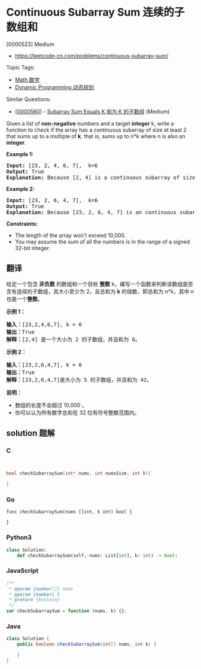 # Continuous Subarray Sum 连续的子数组和

[0000523] Medium

- https://leetcode-cn.com/problems/continuous-subarray-sum/

Topic Tags:

- [Math 数学](https://leetcode-cn.com/tag/math/)
- [Dynamic Programming 动态规划](https://leetcode-cn.com/tag/dynamic-programming/)

Similar Questions:

- [[0000560](https://leetcode-cn.com/problems/subarray-sum-equals-k/)] - [Subarray Sum Equals K 和为 K 的子数组](./0000560.subarray-sum-equals-k.md) (Medium)

Given a list of **non-negative** numbers and a target **integer** k, write a function to check if the array has a continuous subarray of size at least 2 that sums up to a multiple of **k**, that is, sums up to n\*k where n is also an **integer**.

**Example 1:**

<pre><b>Input:</b> [23, 2, 4, 6, 7],  k=6
<b>Output:</b> True
<b>Explanation:</b> Because [2, 4] is a continuous subarray of size 2 and sums up to 6.
</pre>

**Example 2:**

<pre><b>Input:</b> [23, 2, 6, 4, 7],  k=6
<b>Output:</b> True
<b>Explanation:</b> Because [23, 2, 6, 4, 7] is an continuous subarray of size 5 and sums up to 42.
</pre>

**Constraints:**

- The length of the array won't exceed 10,000.
- You may assume the sum of all the numbers is in the range of a signed 32-bit integer.

## 翻译

给定一个包含 **非负数** 的数组和一个目标 **整数** k，编写一个函数来判断该数组是否含有连续的子数组，其大小至少为 2，且总和为 **k** 的倍数，即总和为 n\*k，其中 n 也是一个**整数**。

**示例 1：**

<pre><strong>输入：</strong>[23,2,4,6,7], k = 6
<strong>输出：</strong>True
<strong>解释：</strong>[2,4] 是一个大小为 2 的子数组，并且和为 6。
</pre>

**示例 2：**

<pre><strong>输入：</strong>[23,2,6,4,7], k = 6
<strong>输出：</strong>True
<strong>解释：</strong>[23,2,6,4,7]是大小为 5 的子数组，并且和为 42。
</pre>

**说明：**

- 数组的长度不会超过 10,000 。
- 你可以认为所有数字总和在 32 位有符号整数范围内。

## solution 题解

### C

```c


bool checkSubarraySum(int* nums, int numsSize, int k){

}
```

### Go

```golang
func checkSubarraySum(nums []int, k int) bool {

}
```

### Python3

```python
class Solution:
    def checkSubarraySum(self, nums: List[int], k: int) -> bool:
```

### JavaScript

```javascript
/**
 * @param {number[]} nums
 * @param {number} k
 * @return {boolean}
 */
var checkSubarraySum = function (nums, k) {};
```

### Java

```java
class Solution {
    public boolean checkSubarraySum(int[] nums, int k) {

    }
}
```
